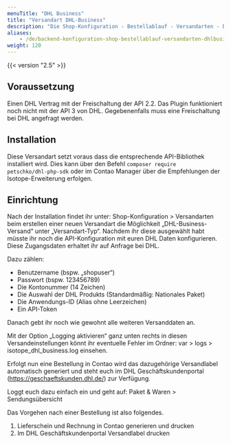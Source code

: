 ```yaml
---
menuTitle: "DHL Business"
title: "Versandart DHL-Business"
description: "Die Shop-Konfiguration - Bestellablauf - Versandarten - DHL-Business."
aliases:
    - /de/backend-konfiguration-shop-bestellablauf-versandarten-dhlbusiness/
weight: 120    
---
```


{{< version "2.5" >}}

## Voraussetzung 

Einen DHL Vertrag mit der Freischaltung der API 2.2. 
Das Plugin funktioniert noch nicht mit der API 3 von DHL. Gegebenenfalls muss eine Freischaltung bei DHL angefragt werden.


## Installation 

Diese Versandart setzt voraus dass die entsprechende API-Bibliothek installiert wird. Dies kann über den Befehl <code>composer require petschko/dhl-php-sdk</code> oder im Contao Manager über die Empfehlungen der Isotope-Erweiterung erfolgen.


## Einrichtung 

Nach der Installation findet ihr unter: Shop-Konfiguration > Versandarten beim erstellen einer neuen Versandart die Möglichkeit „DHL-Business-Versand“ unter „Versandart-Typ“. Nachdem ihr diese ausgewählt habt müsste ihr noch die API-Konfiguration mit euren DHL Daten konfigurieren. Diese Zugangsdaten erhaltet ihr auf Anfrage bei DHL.

Dazu zählen:
 - Benutzername (bspw. „shopuser“)
 - Passwort (bspw. 123456789)
 - Die Kontonummer (14 Zeichen)
 - Die Auswahl der DHL Produkts (Standardmäßig: Nationales Paket)
 - Die Anwendungs-ID (Alias ohne Leerzeichen)
 - Ein API-Token

Danach gebt ihr noch wie gewohnt alle weiteren Versanddaten an.

Mit der Option „Logging aktivieren“ ganz unten rechts in diesen Versandeinstellungen könnt ihr eventuelle Fehler im Ordner: var > logs > isotope_dhl_business.log einsehen.

Erfolgt nun eine Bestellung in Contao wird das dazugehörige Versandlabel automatisch generiert und steht euch im DHL Geschäftskundenportal (https://geschaeftskunden.dhl.de/) zur Verfügung.

Loggt euch dazu einfach ein und geht auf: Paket & Waren > Sendungsübersicht

Das Vorgehen nach einer Bestellung ist also folgendes. 
 1. Lieferschein und Rechnung in Contao generieren und drucken
 2. Im DHL Geschäftskundenportal Versandlabel drucken

